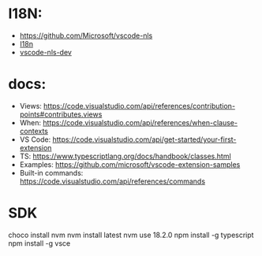 # I18N:
* https://github.com/Microsoft/vscode-nls
* [I18n](https://github.com/microsoft/vscode-extension-samples/tree/main/i18n-sample)
* [vscode-nls-dev](https://www.npmjs.com/package/vscode-nls-dev)

# docs:
* Views: https://code.visualstudio.com/api/references/contribution-points#contributes.views
* When: https://code.visualstudio.com/api/references/when-clause-contexts
* VS Code: https://code.visualstudio.com/api/get-started/your-first-extension
* TS: https://www.typescriptlang.org/docs/handbook/classes.html
* Examples: https://github.com/microsoft/vscode-extension-samples
* Built-in commands: https://code.visualstudio.com/api/references/commands

# SDK
choco install nvm
nvm install latest
nvm use 18.2.0
npm install -g typescript
npm install -g vsce
